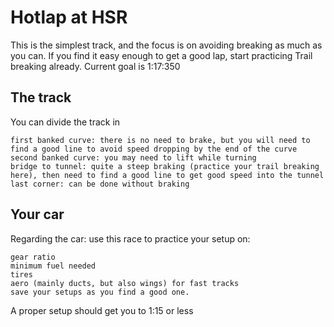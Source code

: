 # Hotlap at HSR

 
 This is the simplest track, and the focus is on avoiding breaking as much as you can.
If you find it easy enough to get a good lap, start practicing Trail breaking already.
Current goal is 1:17:350

## The track
You can divide the track in 

    first banked curve: there is no need to brake, but you will need to find a good line to avoid speed dropping by the end of the curve
    second banked curve: you may need to lift while turning
    bridge to tunnel: quite a steep braking (practice your trail breaking here), then need to find a good line to get good speed into the tunnel
    last corner: can be done without braking

## Your car
Regarding the car: use this race to practice your setup on:

    gear ratio
    minimum fuel needed
    tires
    aero (mainly ducts, but also wings) for fast tracks
    save your setups as you find a good one.

A proper setup should get you to 1:15 or less
